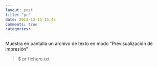 ```yaml
---
layout: post
title: "pr"
date: 2013-12-15 15:45
comments: true
categories: 
---
```

Muestra en pantalla un archivo de texto en modo “Previsualización de impresión”

>$ pr fichero.txt

